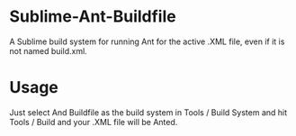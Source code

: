Sublime-Ant-Buildfile
=====================

A Sublime build system for running Ant for the active .XML file, even if it is not named build.xml.

Usage
=====

Just select And Buildfile as the build system in Tools / Build System and hit Tools / Build and your .XML file will be Anted.